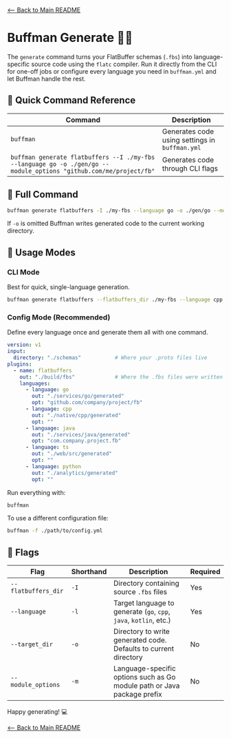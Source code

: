[<-- Back to Main README](../README.md)

# Buffman Generate 🚀🔥

The `generate` command turns your FlatBuffer schemas (`.fbs`) into language-specific source code using the `flatc` compiler. Run it directly from the CLI for one-off jobs or configure every language you need in `buffman.yml` and let Buffman handle the rest.

## 🔧 Quick Command Reference

| Command                                                                                                                                   | Description                                    |
| ----------------------------------------------------------------------------------------------------------------------------------------- | ---------------------------------------------- |
| `buffman`                                                                                                            | Generates code using settings in `buffman.yml` |
| `buffman generate flatbuffers --I ./my-fbs --language go -o ./gen/go --module_options "github.com/me/project/fb"` | Generates code through CLI flags               |

## 🧠 Full Command

```bash
buffman generate flatbuffers -I ./my-fbs --language go -o ./gen/go --module_options "github.com/me/project/fb"
```
If `-o` is omitted Buffman writes generated code to the current working directory.

## 🚀 Usage Modes

### CLI Mode

Best for quick, single-language generation.

```bash
buffman generate flatbuffers --flatbuffers_dir ./my-fbs --language cpp --target_dir ./gen/cpp
```

### Config Mode (Recommended)

Define every language once and generate them all with one command.

```yaml
version: v1
input:
  directory: "./schemas"           # Where your .proto files live
plugins:
  - name: flatbuffers
    out: "./build/fbs"             # Where the .fbs files were written by convert
    languages:
      - language: go
        out: "./services/go/generated"
        opt: "github.com/company/project/fb"
      - language: cpp
        out: "./native/cpp/generated"
        opt: ""
      - language: java
        out: "./services/java/generated"
        opt: "com.company.project.fb"
      - language: ts
        out: "./web/src/generated"
        opt: ""
      - language: python
        out: "./analytics/generated"
        opt: ""
```

Run everything with:

```bash
buffman
```

To use a different configuration file:

```bash
buffman -f ./path/to/config.yml
```

## 🚩 Flags

| Flag                | Shorthand | Description                                                             | Required |
| ------------------- | --------- | ----------------------------------------------------------------------- | -------- |
| `--flatbuffers_dir` | `-I`      | Directory containing source `.fbs` files                                | Yes      |
| `--language`        | `-l`      | Target language to generate (`go`, `cpp`, `java`, `kotlin`, etc.)       | Yes      |
| `--target_dir`      | `-o`      | Directory to write generated code. Defaults to current directory        | No       |
| `--module_options`  | `-m`      | Language-specific options such as Go module path or Java package prefix | No       |

Happy generating! 💻

[<-- Back to Main README](../README.md)
